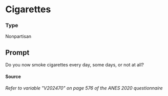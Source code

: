 # Cigarettes

### Type
Nonpartisan

## Prompt
Do you now smoke cigarettes every day, some days, or not at all?

#### Source
###### *Refer to variable "V202470" on page 576 of the ANES 2020 questionnaire*

